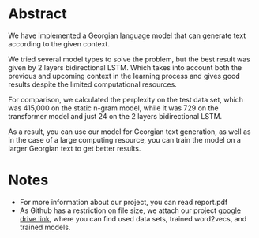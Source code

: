 # Abstract

We have implemented a Georgian language model that can generate text according to the given context.

We tried several model types to solve the problem, but the best result was given by 2 layers bidirectional LSTM. Which takes into account both the previous and upcoming context in the learning process and gives good results despite the limited computational resources.

For comparison, we calculated the perplexity on the test data set, which was 415,000 on the static n-gram model, while it was 729 on the transformer model and just 24 on the 2 layers bidirectional LSTM.

As a result, you can use our model for Georgian text generation, as well as in the case of a large computing resource, you can train the model on a larger Georgian text to get better results.


# Notes

* For more information about our project, you can read report.pdf
* As Github has a restriction on file size, we attach our project [google drive link](https://drive.google.com/drive/folders/1raR7yj-4kIZMEsJ4e4v46WR8J3LXbxZY?usp=sharing), where you can find used data sets, trained word2vecs, and trained models.



